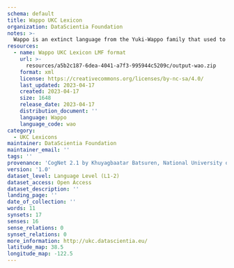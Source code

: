 ```yaml
---
schema: default
title: Wappo UKC Lexicon
organization: DataScientia Foundation
notes: >-
  Wappo is an extinct language from the Yuki-Wappo family that used to be spoken in North America. The UKC Lexicon of Wappo is represented as a lexico-semantic network. It consists of words, word senses, synsets, as well as sense-level and synset-level relationships
resources:
  - name: Wappo UKC Lexicon LMF format
    url: >-
      resources/a5b2c187-6dea-4041-a7f3-995944c5209c/output-wao.zip
    format: xml
    license: https://creativecommons.org/licenses/by-nc-sa/4.0/
    last_updated: 2023-04-17
    created: 2023-04-17
    size: 1648
    release_date: 2023-04-17
    distribution_document: ''
    language: Wappo
    language_code: wao
category:
  - UKC Lexicons
maintainer: DataScientia Foundation
maintainer_email: ''
tags: ''
provenance: 'CogNet 2.1 by Khuyagbaatar Batsuren, National University of Mongolia (http://cognet.ukc.disi.unitn.it); Native Languages of the Americas 2021.11. by Laura Redish and Orrin Lewis (http://www.native-languages.org); Princeton WordNet 2.1 by Princeton University (https://wordnet.princeton.edu)'
version: '1.0'
dataset_level: Language Level (L1-2)
dataset_access: Open Access
dataset_description: ''
landing_page: ''
date_of_collection: ''
words: 11
synsets: 17
senses: 16
sense_relations: 0
synset_relations: 0
more_information: http://ukc.datascientia.eu/
latitude_map: 38.5
longitude_map: -122.5
---
```

